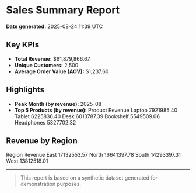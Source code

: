 # Sales Summary Report

**Date generated:** 2025-08-24 11:39 UTC

## Key KPIs
- **Total Revenue:** $61,879,866.67
- **Unique Customers:** 2,500
- **Average Order Value (AOV):** $1,237.60

## Highlights
- **Peak Month (by revenue):** 2025-08
- **Top 5 Products (by revenue):**
   Product    Revenue
    Laptop 7921985.40
    Tablet 6225836.40
      Desk 6013787.39
 Bookshelf 5549509.06
Headphones 5327702.32

## Revenue by Region
Region     Revenue
  East 17132553.57
 North 16641397.78
 South 14293397.31
  West 13812518.01

---

> This report is based on a synthetic dataset generated for demonstration purposes.
